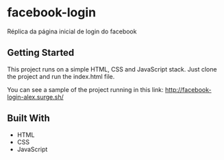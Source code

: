 # facebook-login
Réplica da página inicial de login do facebook

## Getting Started

This project runs on a simple HTML, CSS and JavaScript stack.
Just clone the project and run the index.html file.

You can see a sample of the project running in this link:
http://facebook-login-alex.surge.sh/


## Built With
 
 * HTML
 * CSS
 * JavaScript
